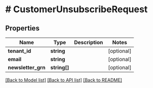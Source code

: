 # # CustomerUnsubscribeRequest


## Properties


Name | Type | Description | Notes
------------ | ------------- | ------------- | -------------
**tenant_id**| **string** |   | [optional]
**email**| **string** |   | [optional]
**newsletter_grn**| **string[]** |   | [optional]


[[Back to Model list]](../../README.md#models) [[Back to API list]](../../README.md#endpoints) [[Back to README]](../../README.md)